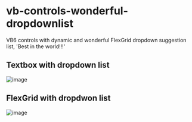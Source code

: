 # vb-controls-wonderful-dropdownlist
VB6 controls with dynamic and wonderful FlexGrid dropdown suggestion list, 'Best in the world!!!'

## Textbox with dropdown list
![image](https://github.com/skyisveryblue1/vb-controls-wonderful-dropdownlist/assets/119230301/5eae9180-2e4e-44f2-836d-42c6bf1b325b)

## FlexGrid with dropdwon list
![image](https://github.com/skyisveryblue1/vb-controls-wonderful-dropdownlist/assets/119230301/1c67e811-55c1-496c-8536-02a18dd93784)

